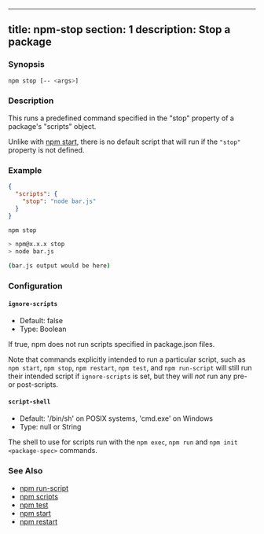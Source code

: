 ______________________________________________________________________

## title: npm-stop section: 1 description: Stop a package

### Synopsis

```bash
npm stop [-- <args>]
```

### Description

This runs a predefined command specified in the "stop" property of a
package's "scripts" object.

Unlike with [npm start](/commands/npm-start), there is no default script
that will run if the `"stop"` property is not defined.

### Example

```json
{
  "scripts": {
    "stop": "node bar.js"
  }
}
```

```bash
npm stop

> npm@x.x.x stop
> node bar.js

(bar.js output would be here)

```

### Configuration

#### `ignore-scripts`

- Default: false
- Type: Boolean

If true, npm does not run scripts specified in package.json files.

Note that commands explicitly intended to run a particular script, such as
`npm start`, `npm stop`, `npm restart`, `npm test`, and `npm run-script`
will still run their intended script if `ignore-scripts` is set, but they
will *not* run any pre- or post-scripts.

#### `script-shell`

- Default: '/bin/sh' on POSIX systems, 'cmd.exe' on Windows
- Type: null or String

The shell to use for scripts run with the `npm exec`, `npm run` and `npm init <package-spec>` commands.

### See Also

- [npm run-script](/commands/npm-run-script)
- [npm scripts](/using-npm/scripts)
- [npm test](/commands/npm-test)
- [npm start](/commands/npm-start)
- [npm restart](/commands/npm-restart)
